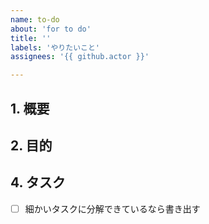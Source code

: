```yaml
---
name: to-do
about: 'for to do'
title: ''
labels: 'やりたいこと'
assignees: '{{ github.actor }}'

---
```

<!-- テンプレート -->
## 1. 概要
## 2. 目的
## 4. タスク
- [ ] 細かいタスクに分解できているなら書き出す

